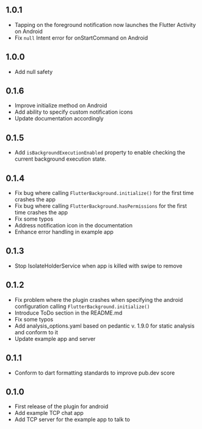 ## 1.0.1

* Tapping on the foreground notification now launches the Flutter Activity on Android
* Fix `null` Intent error for onStartCommand on Android

## 1.0.0

* Add null safety

## 0.1.6

* Improve initialize method on Android
* Add ability to specify custom notification icons
* Update documentation accordingly

## 0.1.5

* Add `isBackgroundExecutionEnabled` property to enable checking the current background execution state.

## 0.1.4

* Fix bug where calling `FlutterBackground.initialize()` for the first time crashes the app
* Fix bug where calling `FlutterBackground.hasPermissions` for the first time crashes the app
* Fix some typos
* Address notification icon in the documentation
* Enhance error handling in example app

## 0.1.3

* Stop IsolateHolderService when app is killed with swipe to remove

## 0.1.2

* Fix problem where the plugin crashes when specifying the android configuration calling `FlutterBackground.initialize()`
* Introduce ToDo section in the README.md
* Fix some typos
* Add analysis_options.yaml based on pedantic v. 1.9.0 for static analysis and conform to it
* Update example app and server

## 0.1.1

* Conform to dart formatting standards to improve pub.dev score

## 0.1.0

* First release of the plugin for android
* Add example TCP chat app
* Add TCP server for the example app to talk to